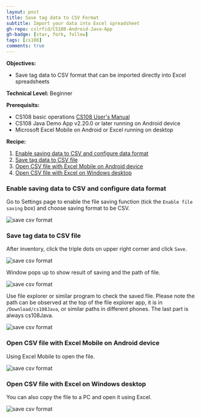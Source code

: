 ```yaml
---
layout: post
title: Save tag data to CSV Format
subtitle: Import your data into Excel spreadsheet
gh-repo: cslrfid/CS108-Android-Java-App
gh-badge: [star, fork, follow]
tags: [cs108]
comments: true
---
```


**Objectives:** 

* Save tag data to CSV format that can be imported directly into Excel spreadsheets

**Technical Level:** Beginner

**Prerequisits:**

* CS108 basic operations [CS108 User's Manual](https://www.convergence.com.hk/downloads/cs108/)
* CS108 Java Demo App v2.20.0 or later running on Android device
* Microsoft Excel Mobile on Android or Excel running on desktop

**Recipe:**

1. [Enable saving data to CSV and configure data format](#1)
2. [Save tag data to CSV file](#2)  
3. [Open CSV file with Excel Mobile on Android device](#3)
4. [Open CSV file with Excel on Windows desktop](#4)


### <a name="1"></a>Enable saving data to CSV and configure data format

Go to Settings page to enable the file saving function (tick the `Enable file saving` box) and choose saving format to be CSV.

![save csv format](../img/CS108-settings-save-csv.png)

### <a name="2"></a>Save tag data to CSV file

After inventory, click the triple dots on upper right corner and click `Save`.

![save csv format](../img/CS108-inventory-save-csv-1.png)

Window pops up to show result of saving and the path of file.

![save csv format](../img/CS108-inventory-save-csv-2.png)

Use file explorer or similar program to check the saved file.  Please note the path can be observed at the top of the file explorer app, it is in `/Download/cs108Java`, or similar paths in different phones.  The last part is always cs108Java. 

![save csv format](../img/CS108-file-explorer.png)

### <a name="3"></a>Open CSV file with Excel Mobile on Android device

Using Excel Mobile to open the file.  

![save csv format](../img/CS108-excel-csv-file.png)

### <a name="4"></a>Open CSV file with Excel on Windows desktop</a>

You can also copy the file to a PC and open it using Excel.

![save csv format](../img/CS108-excel-desktop-csv-file.png)


